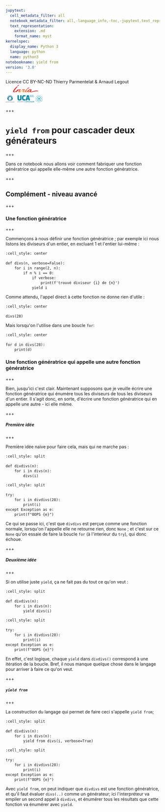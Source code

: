 ```yaml
---
jupytext:
  cell_metadata_filter: all
  notebook_metadata_filter: all,-language_info,-toc,-jupytext.text_representation.jupytext_version,-jupytext.text_representation.format_version
  text_representation:
    extension: .md
    format_name: myst
kernelspec:
  display_name: Python 3
  language: python
  name: python3
notebookname: yield from
version: '3.0'
---
```


<div class="licence">
<span>Licence CC BY-NC-ND</span>
<span>Thierry Parmentelat &amp; Arnaud Legout</span>
<span><img src="media/both-logos-small-alpha.png" /></span>
</div>

+++

# `yield from` pour cascader deux générateurs

+++

Dans ce notebook nous allons voir comment fabriquer une fonction génératrice qui appelle elle-même une autre fonction génératrice.

+++

## Complément - niveau avancé

+++

### Une fonction génératrice

+++

Commençons à nous définir une fonction génératrice ; par exemple ici nous listons les diviseurs d'un entier, en excluant 1 et l'entier lui-même :

```{code-cell}
:cell_style: center

def divs(n, verbose=False):
    for i in range(2, n):
        if n % i == 0:
            if verbose: 
                print(f'trouvé diviseur {i} de {n}')
            yield i
```

Comme attendu, l'appel direct à cette fonction ne donne rien d'utile :

```{code-cell}
:cell_style: center

divs(28)
```

Mais lorsqu'on l'utilise dans une boucle `for`:

```{code-cell}
:cell_style: center

for d in divs(28):
    print(d)
```

### Une fonction génératrice qui appelle une autre fonction génératrice

+++

Bien, jusqu'ici c'est clair. Maintenant supposons que je veuille écrire une fonction génératrice qui énumère tous les diviseurs de tous les diviseurs d'un entier. Il s'agit donc, en sorte, d'écrire une fonction génératrice qui en appelle une autre - ici elle même.

+++

##### Première idée

+++

Première idée naïve pour faire cela, mais qui ne marche pas :

```{code-cell}
:cell_style: split

def divdivs(n):
    for i in divs(n):
        divs(i)
```

```{code-cell}
:cell_style: split

try:
    for i in divdivs(28):
        print(i)
except Exception as e:
    print(f"OOPS {e}")
```

Ce qui se passe ici, c'est que `divdivs` est perçue comme une fonction normale, lorsqu'on l'appelle elle ne retourne rien, donc `None` ; et c'est sur ce `None` qu'on essaie de faire la boucle `for` (à l'interieur du `try`), qui donc échoue.

+++

##### Deuxième idée

+++

Si on utilise juste `yield`, ça ne fait pas du tout ce qu'on veut :

```{code-cell}
:cell_style: split

def divdivs(n):
    for i in divs(n):
        yield divs(i)
```

```{code-cell}
:cell_style: split

try:
    for i in divdivs(28):
        print(i)
except Exception as e:
    print(f"OOPS {e}")
```

En effet, c'est logique, chaque `yield` dans `divdivs()` correspond à une itération de la boucle. Bref, il nous manque quelque chose dans le langage pour arriver à faire ce qu'on veut.

+++

##### `yield from`

+++

La construction du langage qui permet de faire ceci s'appelle `yield from`;

```{code-cell}
:cell_style: split

def divdivs(n):
    for i in divs(n):
        yield from divs(i, verbose=True)
```

```{code-cell}
:cell_style: split

try:
    for i in divdivs(28):
        print(i)
except Exception as e:
    print(f"OOPS {e}")
```

Avec `yield from`, on  peut indiquer que `divdivs` est une fonction génératrice, et qu'il faut évaluer `divs(..)` comme un générateur; ici l'interpréteur va empiler un second appel à `divdivs`, et énumérer tous les résultats que cette fonction va énumérer avec `yield`.
